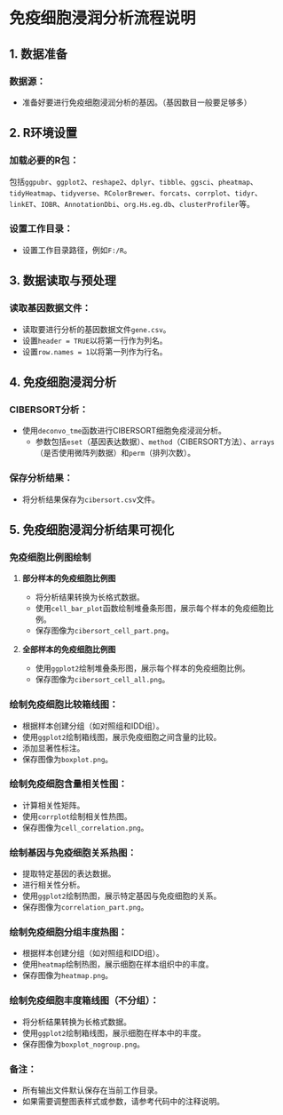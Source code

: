 # 免疫细胞浸润分析流程说明

## 1. 数据准备

### 数据源：

- 准备好要进行免疫细胞浸润分析的基因。（基因数目一般要足够多）

## 2. R环境设置

### 加载必要的R包：

包括`ggpubr`、`ggplot2`、`reshape2`、`dplyr`、`tibble`、`ggsci`、`pheatmap`、`tidyHeatmap`、`tidyverse`、`RColorBrewer`、`forcats`、`corrplot`、`tidyr`、`linkET`、`IOBR`、`AnnotationDbi`、`org.Hs.eg.db`、`clusterProfiler`等。

### 设置工作目录：

- 设置工作目录路径，例如`F:/R`。

## 3. 数据读取与预处理

### 读取基因数据文件：

- 读取要进行分析的基因数据文件`gene.csv`。
- 设置`header = TRUE`以将第一行作为列名。
- 设置`row.names = 1`以将第一列作为行名。

## 4. 免疫细胞浸润分析

### CIBERSORT分析：

- 使用`deconvo_tme`函数进行CIBERSORT细胞免疫浸润分析。
  - 参数包括`eset`（基因表达数据）、`method`（CIBERSORT方法）、`arrays`（是否使用微阵列数据）和`perm`（排列次数）。

### 保存分析结果：

- 将分析结果保存为`cibersort.csv`文件。

## 5. 免疫细胞浸润分析结果可视化

### 免疫细胞比例图绘制

1. **部分样本的免疫细胞比例图**
   
   - 将分析结果转换为长格式数据。
   - 使用`cell_bar_plot`函数绘制堆叠条形图，展示每个样本的免疫细胞比例。
   - 保存图像为`cibersort_cell_part.png`。
2. **全部样本的免疫细胞比例图**
   
   - 使用`ggplot2`绘制堆叠条形图，展示每个样本的免疫细胞比例。
   - 保存图像为`cibersort_cell_all.png`。

### 绘制免疫细胞比较箱线图：

- 根据样本创建分组（如对照组和IDD组）。
- 使用`ggplot2`绘制箱线图，展示免疫细胞之间含量的比较。
- 添加显著性标注。
- 保存图像为`boxplot.png`。

### 绘制免疫细胞含量相关性图：

- 计算相关性矩阵。
- 使用`corrplot`绘制相关性热图。
- 保存图像为`cell_correlation.png`。

### 绘制基因与免疫细胞关系热图：

- 提取特定基因的表达数据。
- 进行相关性分析。
- 使用`ggplot2`绘制热图，展示特定基因与免疫细胞的关系。
- 保存图像为`correlation_part.png`。

### 绘制免疫细胞分组丰度热图：

- 根据样本创建分组（如对照组和IDD组）。
- 使用`heatmap`绘制热图，展示细胞在样本组织中的丰度。
- 保存图像为`heatmap.png`。

### 绘制免疫细胞丰度箱线图（不分组）：

- 将分析结果转换为长格式数据。
- 使用`ggplot2`绘制箱线图，展示细胞在样本中的丰度。
- 保存图像为`boxplot_nogroup.png`。


### 备注：

- 所有输出文件默认保存在当前工作目录。
- 如果需要调整图表样式或参数，请参考代码中的注释说明。

